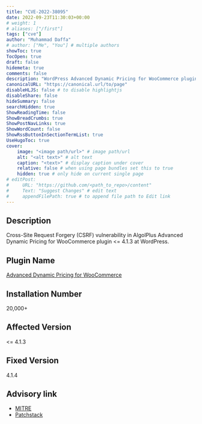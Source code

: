 ```yaml
---
title: "CVE-2022-38095"
date: 2022-09-23T11:30:03+00:00
# weight: 1
# aliases: ["/first"]
tags: ["cve"]
author: "Muhammad Daffa"
# author: ["Me", "You"] # multiple authors
showToc: true
TocOpen: true
draft: false
hidemeta: true
comments: false
description: "WordPress Advanced Dynamic Pricing for WooCommerce plugin <= 4.1.3 - Cross-Site Request Forgery"
canonicalURL: "https://canonical.url/to/page"
disableHLJS: false # to disable highlightjs
disableShare: false
hideSummary: false
searchHidden: true
ShowReadingTime: false
ShowBreadCrumbs: true
ShowPostNavLinks: true
ShowWordCount: false
ShowRssButtonInSectionTermList: true
UseHugoToc: true
cover:
    image: "<image path/url>" # image path/url
    alt: "<alt text>" # alt text
    caption: "<text>" # display caption under cover
    relative: false # when using page bundles set this to true
    hidden: true # only hide on current single page
# editPost:
#     URL: "https://github.com/<path_to_repo>/content"
#     Text: "Suggest Changes" # edit text
#     appendFilePath: true # to append file path to Edit link
---
```

## Description
Cross-Site Request Forgery (CSRF) vulnerability in AlgolPlus Advanced Dynamic Pricing for WooCommerce plugin <= 4.1.3 at WordPress.

## Plugin Name
[Advanced Dynamic Pricing for WooCommerce](https://wordpress.org/plugins/advanced-dynamic-pricing-for-woocommerce/)

## Installation Number
20,000+

## Affected Version
<= 4.1.3

## Fixed Version
4.1.4

## Advisory link
  * [MITRE](https://cve.mitre.org/cgi-bin/cvename.cgi?name=CVE-2022-38095)
  * [Patchstack](https://patchstack.com/database/vulnerability/advanced-dynamic-pricing-for-woocommerce/wordpress-advanced-dynamic-pricing-for-woocommerce-plugin-4-1-3-cross-site-request-forgery-csrf-vulnerability)
